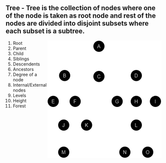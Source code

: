 ## Tree - Tree is the collection of nodes where one of the node is taken as root node and rest of the nodes are divided into disjoint subsets where each subset is a subtree.

<div><img style="float:right;" src="https://github.com/AdityaKomawar/Notes/blob/main/basic_tree.drawio.png" /></div>

1. Root
2. Parent
3. Child
4. Siblings
5. Descendents
6. Ancestors
7. Degree of a node
8. Internal/External nodes
9. Levels
10. Height
11. Forest
